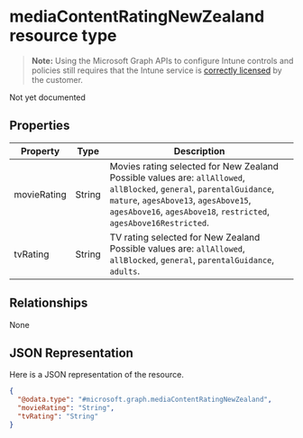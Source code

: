 ﻿# mediaContentRatingNewZealand resource type

> **Note:** Using the Microsoft Graph APIs to configure Intune controls and policies still requires that the Intune service is [correctly licensed](https://go.microsoft.com/fwlink/?linkid=839381) by the customer.

Not yet documented
## Properties
|Property|Type|Description|
|---|---|---|
|movieRating|String|Movies rating selected for New Zealand Possible values are: `allAllowed`, `allBlocked`, `general`, `parentalGuidance`, `mature`, `agesAbove13`, `agesAbove15`, `agesAbove16`, `agesAbove18`, `restricted`, `agesAbove16Restricted`.|
|tvRating|String|TV rating selected for New Zealand Possible values are: `allAllowed`, `allBlocked`, `general`, `parentalGuidance`, `adults`.|

## Relationships
None
## JSON Representation
Here is a JSON representation of the resource.
<!-- {
  "blockType": "resource",
  "keyProperty": "id",
  "@odata.type": "microsoft.graph.mediaContentRatingNewZealand"
}
-->
```json
{
  "@odata.type": "#microsoft.graph.mediaContentRatingNewZealand",
  "movieRating": "String",
  "tvRating": "String"
}
```



